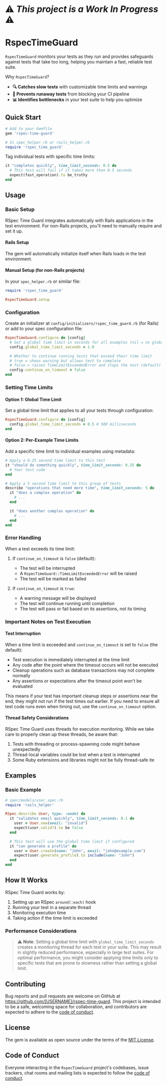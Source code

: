 [//]: # (TODO: Add a public TODO list?)

# ⚠️ **_This project is a Work In Progress_** ⚠️

# RspecTimeGuard

`RspecTimeGuard` monitors your tests as they run and provides safeguards against tests that take too long, helping you maintain a fast, reliable test suite.

Why `RspecTimeGuard`?
- **🔍 Catches slow tests** with customizable time limits and warnings
- **🛑 Prevents runaway tests** from blocking your CI pipeline
- **📊 Identifies bottlenecks** in your test suite to help you optimize


## Quick Start

```ruby
# Add to your Gemfile
gem 'rspec-time-guard'

# In spec_helper.rb or rails_helper.rb
require 'rspec_time_guard'
```

Tag individual tests with specific time limits:

```ruby
it "completes quickly", time_limit_seconds: 0.5 do
  # This test will fail if it takes more than 0.5 seconds
  expect(fast_operation).to be_truthy
end
```

## Usage

### Basic Setup

RSpec Time Guard integrates automatically with Rails applications in the test environment. For non-Rails projects, you'll need to manually require and set it up.

#### Rails Setup

The gem will automatically initialize itself when Rails loads in the test environment.

#### Manual Setup (for non-Rails projects)

In your `spec_helper.rb` or similar file:

```ruby
require 'rspec_time_guard'

RspecTimeGuard.setup
```

### Configuration

Create an initializer at `config/initializers/rspec_time_guard.rb` (for Rails) or add to your spec configuration file:

```ruby
RspecTimeGuard.configure do |config|
  # Set a global time limit in seconds for all examples (nil = no global limit)
  config.global_time_limit_seconds = 1.0

  # Whether to continue running tests that exceed their time limit
  # true = shows warning but allows test to complete
  # false = raises TimeLimitExceededError and stops the test (default)
  config.continue_on_timeout = false
end
```

### Setting Time Limits

#### Option 1: Global Time Limit

Set a global time limit that applies to all your tests through configuration:

```ruby
RspecTimeGuard.configure do |config|
  config.global_time_limit_seconds = 0.5 # 500 milliseconds
end
```

#### Option 2: Per-Example Time Limits

Add a specific time limit to individual examples using metadata:

```ruby
# Apply a 0.25 second time limit to this test
it "should do something quickly", time_limit_seconds: 0.25 do
  # Your test code
end

# Apply a 5 second time limit to this group of tests
describe "operations that need more time", time_limit_seconds: 5 do
  it "does a complex operation" do
    # ...
  end

  it "does another complex operation" do
    # ...
  end
end
```

### Error Handling

When a test exceeds its time limit:

1. If `continue_on_timeout` is `false` (default):
   - The test will be interrupted
   - A `RspecTimeGuard::TimeLimitExceededError` will be raised
   - The test will be marked as failed

2. If `continue_on_timeout` is `true`:
   - A warning message will be displayed
   - The test will continue running until completion
   - The test will pass or fail based on its assertions, not its timing

### Important Notes on Test Execution

#### Test Interruption

When a time limit is exceeded and `continue_on_timeout` is set to `false` (the default):

- Test execution is immediately interrupted at the time limit
- Any code after the point where the timeout occurs will not be executed
- Cleanup operations such as database transactions may not complete normally
- Any assertions or expectations after the timeout point won't be evaluated

This means if your test has important cleanup steps or assertions near the end, they might not run if the test times out earlier.
If you need to ensure all test code runs even when timing out, use the `continue_on_timeout` option.

#### Thread Safety Considerations

RSpec Time Guard uses threads for execution monitoring. While we take care to properly clean up these threads, be aware that:

1. Tests with threading or process-spawning code might behave unexpectedly
2. Thread-local variables could be lost when a test is interrupted
3. Some Ruby extensions and libraries might not be fully thread-safe
ite


## Examples

### Basic Example

```ruby
# spec/models/user_spec.rb
require 'rails_helper'

RSpec.describe User, type: :model do
  it "validates email quickly", time_limit_seconds: 0.1 do
    user = User.new(email: "invalid")
    expect(user.valid?).to be false
  end

  # This test will use the global time limit if configured
  it "can generate a profile" do
    user = User.create(name: "John", email: "john@example.com")
    expect(user.generate_profile).to include(name: "John")
  end
end
```


## How It Works

RSpec Time Guard works by:

1. Setting up an RSpec `around(:each)` hook
2. Running your test in a separate thread
3. Monitoring execution time
4. Taking action if the time limit is exceeded

### Performance Considerations
> ⚠️ **Note**: Setting a global time limit with `global_time_limit_seconds` creates a monitoring thread for each test in your suite. This may result in slightly reduced performance, especially in large test suites. For optimal performance, you might consider applying time limits only to specific tests that are prone to slowness rather than setting a global limit.

## Contributing

Bug reports and pull requests are welcome on GitHub at https://github.com/[USERNAME]/rspec-time-guard. This project is intended to be a safe, welcoming space for collaboration, and contributors are expected to adhere to the [code of conduct](https://github.com/[USERNAME]/rspec-time-guard/blob/main/CODE_OF_CONDUCT.md).

## License

The gem is available as open source under the terms of the [MIT License](https://opensource.org/licenses/MIT).

## Code of Conduct

Everyone interacting in the `RspecTimeGuard` project's codebases, issue trackers, chat rooms and mailing lists is expected to follow the [code of conduct](https://github.com/[USERNAME]/rspec-time-guard/blob/main/CODE_OF_CONDUCT.md).
